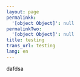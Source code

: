 ```yaml
---
layout: page
permalinkk:
  '[object Object]': null
permalinkTwo:
  '[object Object]': null
title: testing
trans_url: testing
lang: en
---
```

dafdsa